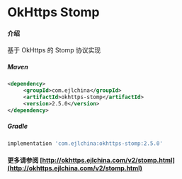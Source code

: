 # OkHttps Stomp

#### 介绍

基于 OkHttps 的 Stomp 协议实现


##### Maven

```xml
<dependency>
     <groupId>com.ejlchina</groupId>
     <artifactId>okhttps-stomp</artifactId>
     <version>2.5.0</version>
</dependency>
```

##### Gradle

```groovy
implementation 'com.ejlchina:okhttps-stomp:2.5.0'
```

#### 更多请参阅 [http://okhttps.ejlchina.com/v2/stomp.html](http://okhttps.ejlchina.com/v2/stomp.html)
